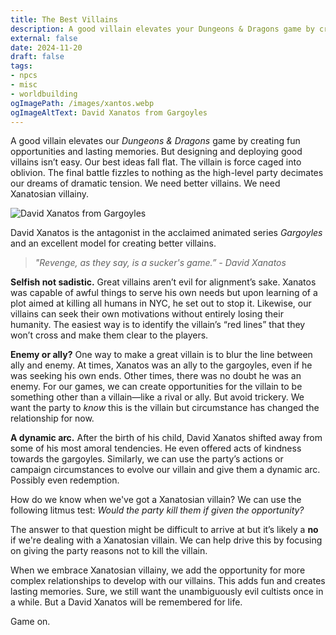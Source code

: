 ```yaml
---
title: The Best Villains
description: A good villain elevates your Dungeons & Dragons game by creating fun opportunities and lasting memories. But designing and deploying good villains isn’t easy.
external: false
date: 2024-11-20
draft: false
tags: 
- npcs
- misc
- worldbuilding
ogImagePath: /images/xantos.webp
ogImageAltText: David Xanatos from Gargoyles
---
```


A good villain elevates our *Dungeons & Dragons* game by creating fun opportunities and lasting memories. But designing and deploying good villains isn’t easy. Our best ideas fall flat. The villain is force caged into oblivion. The final battle fizzles to nothing as the high-level party decimates our dreams of dramatic tension. We need better villains. We need Xanatosian villainy.

![David Xanatos from Gargoyles](/images/xanatos.webp)

David Xanatos is the antagonist in the acclaimed animated series *Gargoyles* and an excellent model for creating better villains. 

> *"Revenge, as they say, is a sucker's game.” - David Xanatos*

**Selfish not sadistic.** Great villains aren’t evil for alignment’s sake. Xanatos was capable of awful things to serve his own needs but upon learning of a plot aimed at killing all humans in NYC, he set out to stop it. Likewise, our villains can seek their own motivations without entirely losing their humanity. The easiest way is to identify the villain’s “red lines” that they won’t cross and make them clear to the players.

**Enemy or ally?** One way to make a great villain is to blur the line between ally and enemy. At times, Xanatos was an ally to the gargoyles, even if he was seeking his own ends. Other times, there was no doubt he was an enemy. For our games, we can create opportunities for the villain to be something other than a villain—like a rival or ally. But avoid trickery. We want the party to *know* this is the villain but circumstance has changed the relationship for now. 

**A dynamic arc.** After the birth of his child, David Xanatos shifted away from some of his most amoral tendencies. He even offered acts of kindness towards the gargoyles. Similarly, we can use the party’s actions or campaign circumstances to evolve our villain and give them a dynamic arc. Possibly even redemption.

How do we know when we've got a Xanatosian villain? We can use the following litmus test: *Would the party kill them if given the opportunity?*

The answer to that question might be difficult to arrive at but it’s likely a **no** if we're dealing with a Xanatosian villain. We can help drive this by focusing on giving the party reasons not to kill the villain. 

When we embrace Xanatosian villainy, we add the opportunity for more complex relationships to develop with our villains. This adds fun and creates lasting memories. Sure, we still want the unambiguously evil cultists once in a while. But a David Xanatos will be remembered for life.

Game on.
